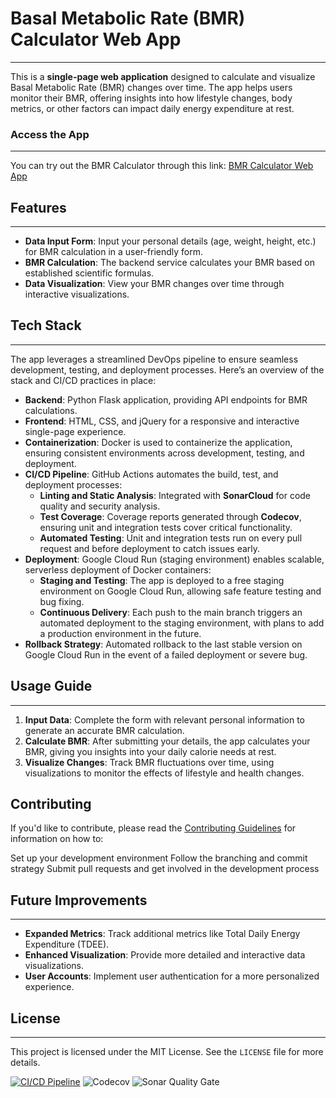 # Basal Metabolic Rate (BMR) Calculator Web App
---

This is a **single-page web application** designed to calculate and visualize Basal Metabolic Rate (BMR) changes over time. The app helps users monitor their BMR, offering insights into how lifestyle changes, body metrics, or other factors can impact daily energy expenditure at rest.

### Access the App
---

You can try out the BMR Calculator through this link: [BMR Calculator Web App](https://bmr-calculator-prod-366291964646.us-central1.run.app)

## Features
---

- **Data Input Form**: Input your personal details (age, weight, height, etc.) for BMR calculation in a user-friendly form.
- **BMR Calculation**: The backend service calculates your BMR based on established scientific formulas.
- **Data Visualization**: View your BMR changes over time through interactive visualizations.

## Tech Stack
---

The app leverages a streamlined DevOps pipeline to ensure seamless development, testing, and deployment processes. Here’s an overview of the stack and CI/CD practices in place:

- **Backend**: Python Flask application, providing API endpoints for BMR calculations.
- **Frontend**: HTML, CSS, and jQuery for a responsive and interactive single-page experience.
- **Containerization**: Docker is used to containerize the application, ensuring consistent environments across development, testing, and deployment.
- **CI/CD Pipeline**: GitHub Actions automates the build, test, and deployment processes:
  - **Linting and Static Analysis**: Integrated with **SonarCloud** for code quality and security analysis.
  - **Test Coverage**: Coverage reports generated through **Codecov**, ensuring unit and integration tests cover critical functionality.
  - **Automated Testing**: Unit and integration tests run on every pull request and before deployment to catch issues early.
- **Deployment**: Google Cloud Run (staging environment) enables scalable, serverless deployment of Docker containers:
  - **Staging and Testing**: The app is deployed to a free staging environment on Google Cloud Run, allowing safe feature testing and bug fixing.
  - **Continuous Delivery**: Each push to the main branch triggers an automated deployment to the staging environment, with plans to add a production environment in the future.
- **Rollback Strategy**: Automated rollback to the last stable version on Google Cloud Run in the event of a failed deployment or severe bug.

## Usage Guide
---

1. **Input Data**: Complete the form with relevant personal information to generate an accurate BMR calculation.
2. **Calculate BMR**: After submitting your details, the app calculates your BMR, giving you insights into your daily calorie needs at rest.
3. **Visualize Changes**: Track BMR fluctuations over time, using visualizations to monitor the effects of lifestyle and health changes.

## Contributing
If you'd like to contribute, please read the [Contributing Guidelines](CONTRIBUTING.md) for information on how to:

Set up your development environment
Follow the branching and commit strategy
Submit pull requests and get involved in the development process

## Future Improvements
---

- **Expanded Metrics**: Track additional metrics like Total Daily Energy Expenditure (TDEE).
- **Enhanced Visualization**: Provide more detailed and interactive data visualizations.
- **User Accounts**: Implement user authentication for a more personalized experience.

## License
---

This project is licensed under the MIT License. See the `LICENSE` file for more details.


[![CI/CD Pipeline](https://github.com/yifattih/bmr_calculator/actions/workflows/ci-cd.yml/badge.svg)](https://github.com/yifattih/bmr_calculator/actions/workflows/ci-cd.yml)
![Codecov](https://img.shields.io/codecov/c/gh/yifattih/bmr_calculator)
![Sonar Quality Gate](https://img.shields.io/sonar/quality_gate/yifattih_bmr_calculator?server=https%3A%2F%2Fsonarcloud.io)
